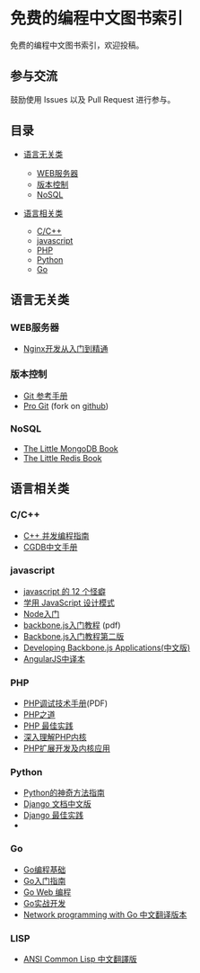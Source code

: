 免费的编程中文图书索引
============================

免费的编程中文图书索引，欢迎投稿。


## 参与交流

鼓励使用 Issues 以及 Pull Request 进行参与。

## 目录

* [语言无关类](#语言无关类)
  * [WEB服务器](#web服务器)
  * [版本控制](#版本控制)
  * [NoSQL](#nosql)
  
* [语言相关类](#语言相关类)
  * [C/C++](#cc)
  * [javascript](#javascript)
  * [PHP](#php)
  * [Python](#python)
  * [Go](#go)
  
## 语言无关类

### WEB服务器

* [Nginx开发从入门到精通](https://github.com/taobao/nginx-book)

### 版本控制

* [Git 参考手册](http://gitref.justjavac.com)
* [Pro Git](http://git-scm.com/book/zh) (fork on [github](https://github.com/progit/progit))

### NoSQL

* [The Little MongoDB Book](https://github.com/justinyhuang/the-little-mongodb-book-cn/blob/master/mongodb.md)
* [The Little Redis Book](https://github.com/JasonLai256/the-little-redis-book/blob/master/cn/redis.md)

## 语言相关类

### C/C++

* [C++ 并发编程指南](https://github.com/forhappy/A-Detailed-Cplusplus-Concurrency-Tutorial)
* [CGDB中文手册](https://github.com/leeyiw/cgdb-manual-in-chinese)

### javascript

* [javascript 的 12 个怪癖](https://github.com/justjavac/12-javascript-quirks)
* [学用 JavaScript 设计模式](http://www.oschina.net/translate/learning-javascript-design-patterns)
* [Node入门](http://www.nodebeginner.org/index-zh-cn.html)
* [backbone.js入门教程](http://www.the5fire.com/backbone-js-tutorials-pdf-download.html) (pdf)
* [Backbone.js入门教程第二版](https://github.com/the5fire/backbonejs-learning-note)
* [Developing Backbone.js Applications(中文版)](http://feliving.github.io/developing-backbone-applications)
* [AngularJS中译本](https://github.com/basestyle/angularjs-cn)

### PHP

* [PHP调试技术手册](http://www.laruence.com/2010/06/21/1608.html)(PDF)
* [PHP之道](https://github.com/wulijun/php-the-right-way)
* [PHP 最佳实践](https://github.com/justjavac/PHP-Best-Practices-zh_CN)
* [深入理解PHP内核](https://github.com/reeze/tipi)
* [PHP扩展开发及内核应用](https://github.com/walu/phpbook)

### Python

* [Python的神奇方法指南](http://article.yeeyan.org/view/311527/287706)
* [Django 文档中文版](https://django-document-cn.readthedocs.org/en/latest/)
* [Django 最佳实践](https://github.com/brantyoung/zh-django-best-practices/blob/master/readme.rst)
* 

### Go

* [Go编程基础](https://github.com/Unknwon/go-fundamental-programming)
* [Go入门指南](https://github.com/Unknwon/the-way-to-go_ZH_CN)
* [Go Web 编程](https://github.com/astaxie/build-web-application-with-golang)
* [Go实战开发](https://github.com/astaxie/Go-in-Action)
* [Network programming with Go 中文翻译版本](https://github.com/astaxie/NPWG_zh)

### LISP

* [ANSI Common Lisp 中文翻譯版](http://acl.readthedocs.org/en/latest/)
